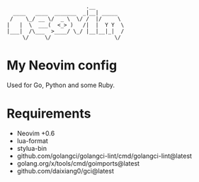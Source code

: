 
```

                         .__         
  ____   ____  _______  _|__| _____  
 /    \_/ __ \/  _ \  \/ /  |/     \ 
|   |  \  ___(  <_> )   /|  |  Y Y  \
|___|  /\___  >____/ \_/ |__|__|_|  /
     \/     \/                    \/ 
```

# My Neovim config

Used for Go, Python and some Ruby. 

# Requirements

- Neovim +0.6
- lua-format
- stylua-bin
- github.com/golangci/golangci-lint/cmd/golangci-lint@latest
- golang.org/x/tools/cmd/goimports@latest
- github.com/daixiang0/gci@latest
